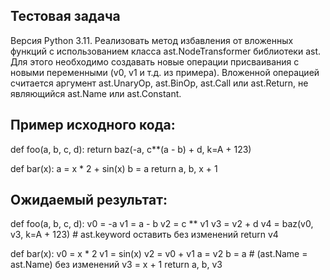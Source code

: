 ## Тестовая задача
Версия Python 3.11.
Реализовать метод избавления от вложенных функций с использованием класса ast.NodeTransformer библиотеки ast.
Для этого необходимо создавать новые операции присваивания с новыми переменными (v0, v1 и т.д. из примера).
Вложенной операцией считается аргумент ast.UnaryOp, ast.BinOp, ast.Call или ast.Return, не являющийся ast.Name или ast.Constant.

## Пример исходного кода:
<p>
    def foo(a, b, c, d):
    return baz(-a, c**(a - b) + d, k=A + 123)
</p>


def bar(x):
    a = x * 2 + sin(x)
    b = a
    return a, b, x + 1

## Ожидаемый результат:

def foo(a, b, c, d):
    v0 = -a
    v1 = a - b
    v2 = c ** v1
    v3 = v2 + d
    v4 = baz(v0, v3, k=A + 123) # ast.keyword оставить без изменений
    return v4

def bar(x):
    v0 = x * 2
    v1 = sin(x)
    v2 = v0 + v1
    a = v2
    b = a # (ast.Name = ast.Name) без изменений
    v3 = x + 1
    return a, b, v3
